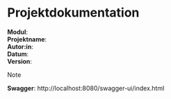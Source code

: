 # Projektdokumentation
**Modul**:  
**Projektname**:  
**Autor:in**:  
**Datum**:  
**Version**:  


>[!NOTE]
>**Swagger**: http://localhost:8080/swagger-ui/index.html
